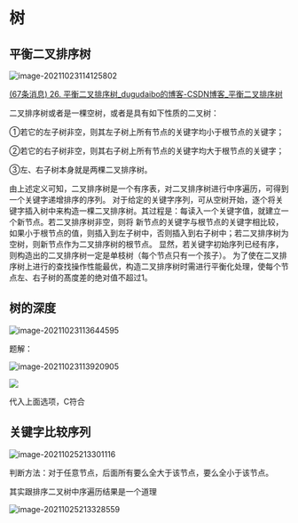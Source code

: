 # 树

## 平衡二叉排序树



![image-20211023114125802](https://mynotepicbed.oss-cn-beijing.aliyuncs.com/img/image-20211023114125802.png)

[(67条消息) 26. 平衡二叉排序树_dugudaibo的博客-CSDN博客_平衡二叉排序树](https://blog.csdn.net/dugudaibo/article/details/79439189)

二叉排序树或者是一棵空树，或者是具有如下性质的二叉树：

 ①若它的左子树非空，则其左子树上所有节点的关键字均小于根节点的关键字； 

②若它的右子树非空，则其右子树上所有节点的关键字均大于根节点的关键字；

 ③左、右子树本身就是两棵二叉排序树。 

由上述定义可知，二叉排序树是一个有序表，对二叉排序树进行中序遍历，可得到一个关键字递增排序的序列。 对于给定的关键字序列，可从空树开始，逐个将关键字插入树中来构造一棵二叉排序树。其过程是：每读入一个关键字值，就建立一个新节点。若二叉排序树非空，则将 新节点的关键字与根节点的关键字相比较，如果小于根节点的值，则插入到左子树中，否则插入到右子树中；若二叉排序树为空树，则新节点作为二叉排序树的根节点。 显然，若关键字初始序列已经有序，则构造出的二叉排序树一定是单枝树（每个节点只有一个孩子）。 为了使在二叉排序树上进行的查找操作性能最优，构造二叉排序树时需进行平衡化处理，使每个节点左、右子树的髙度差的绝对值不超过1。   



## 树的深度

![image-20211023113644595](https://mynotepicbed.oss-cn-beijing.aliyuncs.com/img/image-20211023113644595.png)

题解：

![image-20211023113920905](https://mynotepicbed.oss-cn-beijing.aliyuncs.com/img/image-20211023113920905.png)

![](https://mynotepicbed.oss-cn-beijing.aliyuncs.com/img/image-20211023114029746.png)

代入上面选项，C符合

## 关键字比较序列

![image-20211025213301116](https://mynotepicbed.oss-cn-beijing.aliyuncs.com/img/image-20211025213301116.png)

判断方法：对于任意节点，后面所有要么全大于该节点，要么全小于该节点。

其实跟排序二叉树中序遍历结果是一个道理

![image-20211025213328559](https://mynotepicbed.oss-cn-beijing.aliyuncs.com/img/image-20211025213328559.png)

